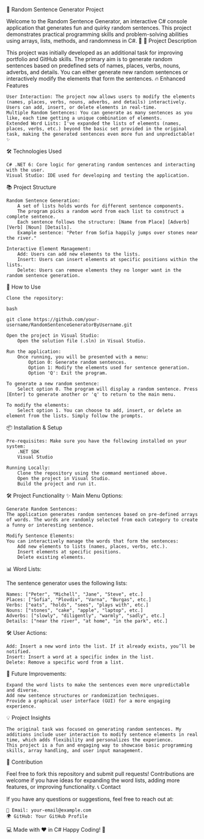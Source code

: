 🎲 Random Sentence Generator Project

Welcome to the Random Sentence Generator, an interactive C# console application that generates fun and quirky random sentences. This project demonstrates practical programming skills and problem-solving abilities using arrays, lists, methods, and randomness in C#. 🎉
📜 Project Description

This project was initially developed as an additional task for improving portfolio and GitHub skills. The primary aim is to generate random sentences based on predefined sets of names, places, verbs, nouns, adverbs, and details. You can either generate new random sentences or interactively modify the elements that form the sentences.
🔥 Enhanced Features

    User Interaction: The project now allows users to modify the elements (names, places, verbs, nouns, adverbs, and details) interactively. Users can add, insert, or delete elements in real-time.
    Multiple Random Sentences: You can generate as many sentences as you like, each time getting a unique combination of elements.
    Extended Word Lists: I've expanded the lists of elements (names, places, verbs, etc.) beyond the basic set provided in the original task, making the generated sentences even more fun and unpredictable! ✨

🛠 Technologies Used

    C# .NET 6: Core logic for generating random sentences and interacting with the user.
    Visual Studio: IDE used for developing and testing the application.

📚 Project Structure

    Random Sentence Generation:
        A set of lists holds words for different sentence components.
        The program picks a random word from each list to construct a complete sentence.
        Each sentence follows the structure: [Name from Place] [Adverb] [Verb] [Noun] [Details].
        Example sentence: "Peter from Sofia happily jumps over stones near the river."

    Interactive Element Management:
        Add: Users can add new elements to the lists.
        Insert: Users can insert elements at specific positions within the lists.
        Delete: Users can remove elements they no longer want in the random sentence generation.

🚀 How to Use

    Clone the repository:

    bash

    git clone https://github.com/your-username/RandomSentenceGeneratorByUsername.git

    Open the project in Visual Studio:
        Open the solution file (.sln) in Visual Studio.

    Run the application:
        Once running, you will be presented with a menu:
            Option 0: Generate random sentences.
            Option 1: Modify the elements used for sentence generation.
            Option 'Q': Exit the program.

    To generate a new random sentence:
        Select option 0. The program will display a random sentence. Press [Enter] to generate another or 'q' to return to the main menu.

    To modify the elements:
        Select option 1. You can choose to add, insert, or delete an element from the lists. Simply follow the prompts.

📦 Installation & Setup

    Pre-requisites: Make sure you have the following installed on your system:
        .NET SDK
        Visual Studio

    Running Locally:
        Clone the repository using the command mentioned above.
        Open the project in Visual Studio.
        Build the project and run it.

🛠 Project Functionality
✨ Main Menu Options:

    Generate Random Sentences:
    The application generates random sentences based on pre-defined arrays of words. The words are randomly selected from each category to create a funny or interesting sentence.

    Modify Sentence Elements:
    You can interactively manage the words that form the sentences:
        Add new elements to lists (names, places, verbs, etc.).
        Insert elements at specific positions.
        Delete existing elements.

📊 Word Lists:

The sentence generator uses the following lists:

    Names: ["Peter", "Michell", "Jane", "Steve", etc.]
    Places: ["Sofia", "Plovdiv", "Varna", "Burgas", etc.]
    Verbs: ["eats", "holds", "sees", "plays with", etc.]
    Nouns: ["stones", "cake", "apple", "laptop", etc.]
    Adverbs: ["slowly", "diligently", "warmly", "sadly", etc.]
    Details: ["near the river", "at home", "in the park", etc.]

🛠 User Actions:

    Add: Insert a new word into the list. If it already exists, you’ll be notified.
    Insert: Insert a word at a specific index in the list.
    Delete: Remove a specific word from a list.

🎨 Future Improvements:

    Expand the word lists to make the sentences even more unpredictable and diverse.
    Add new sentence structures or randomization techniques.
    Provide a graphical user interface (GUI) for a more engaging experience.

💡 Project Insights

    The original task was focused on generating random sentences. My additions include user interaction to modify sentence elements in real time, which adds flexibility and personalizes the experience.
    This project is a fun and engaging way to showcase basic programming skills, array handling, and user input management.

💾 Contribution

Feel free to fork this repository and submit pull requests! Contributions are welcome if you have ideas for expanding the word lists, adding more features, or improving functionality.
📞 Contact

If you have any questions or suggestions, feel free to reach out at:

    📧 Email: your-email@example.com
    🌍 GitHub: Your GitHub Profile

💻 Made with ❤️ in C#
Happy Coding! 🚀
